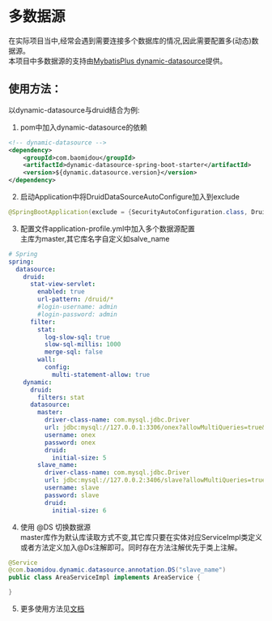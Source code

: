 # 多数据源
在实际项目当中,经常会遇到需要连接多个数据库的情况,因此需要配置多(动态)数据源。   
本项目中多数据源的支持由[MybatisPlus dynamic-datasource](https://mybatis.plus/guide/dynamic-datasource.html)提供。

## 使用方法：
以dynamic-datasource与druid结合为例:

1. pom中加入dynamic-datasource的依赖
```xml
<!-- dynamic-datasource -->
<dependency>
    <groupId>com.baomidou</groupId>
    <artifactId>dynamic-datasource-spring-boot-starter</artifactId>
    <version>${dynamic.datasource.version}</version>
</dependency>
```

2. 启动Application中将DruidDataSourceAutoConfigure加入到exclude
```java
@SpringBootApplication(exclude = {SecurityAutoConfiguration.class, DruidDataSourceAutoConfigure.class})
```

3. 配置文件application-profile.yml中加入多个数据源配置    
主库为master,其它库名字自定义如salve_name
```yaml
# Spring
spring:
  datasource:
    druid:
      stat-view-servlet:
        enabled: true
        url-pattern: /druid/*
        #login-username: admin
        #login-password: admin
      filter:
        stat:
          log-slow-sql: true
          slow-sql-millis: 1000
          merge-sql: false
        wall:
          config:
            multi-statement-allow: true
    dynamic:
      druid:
        filters: stat
      datasource:
        master:
          driver-class-name: com.mysql.jdbc.Driver
          url: jdbc:mysql://127.0.0.1:3306/onex?allowMultiQueries=true&useUnicode=true&characterEncoding=UTF-8&useSSL=false
          username: onex
          password: onex
          druid:
            initial-size: 5
        slave_name:
          driver-class-name: com.mysql.jdbc.Driver
          url: jdbc:mysql://127.0.0.2:3406/slave?allowMultiQueries=true&useUnicode=true&characterEncoding=UTF-8&useSSL=false
          username: slave
          password: slave
          druid:
            initial-size: 6
```

4. 使用 @DS 切换数据源     
master库作为默认库读取方式不变,其它库只要在实体对应ServiceImpl类定义或者方法定义加入@Ds注解即可。同时存在方法注解优先于类上注解。
```java
@Service
@com.baomidou.dynamic.datasource.annotation.DS("slave_name")
public class AreaServiceImpl implements AreaService {

}
```

5. 更多使用方法见[文档](https://mybatis.plus/guide/dynamic-datasource.html)
